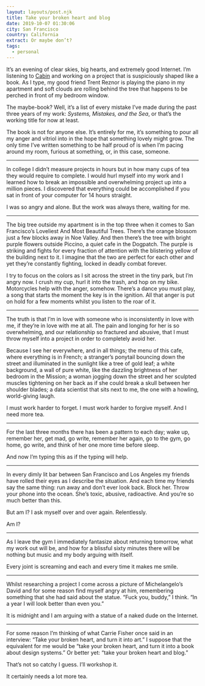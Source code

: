 ```yaml
---
layout: layouts/post.njk
title: Take your broken heart and blog
date: 2019-10-07 01:30:06
city: San Francisco
country: California
extract: Or maybe don’t?
tags:
  - personal
---
```


It’s an evening of clear skies, big hearts, and extremely good Internet. I’m listening to [Cabin](https://open.spotify.com/playlist/6V3hYPBCzmF1IsHRePRD8p?si=-hz8smAORcusz9tmiaRALQ) and working on a project that is suspiciously shaped like a book. As I type, my good friend Trent Reznor is playing the piano in my apartment and soft clouds are rolling behind the tree that happens to be perched in front of my bedroom window.

The maybe-book? Well, it’s a list of every mistake I’ve made during the past three years of my work: _Systems, Mistakes, and the Sea_, or that’s the working title for now at least.

The book is not for anyone else. It’s entirely for me, it’s something to pour all my anger and vitriol into in the hope that something lovely might grow. The only time I’ve written something to be half proud of is when I’m pacing around my room, furious at something, or, in this case, someone.

---

In college I didn’t measure projects in hours but in how many cups of tea they would require to complete. I would hurl myself into my work and I learned how to break an impossible and overwhelming project up into a million pieces. I discovered that everything could be accomplished if you sat in front of your computer for 14 hours straight.

I was so angry and alone. But the work was always there, waiting for me.

---

The big tree outside my apartment is in the top three when it comes to San Francisco’s Loveliest And Most Beautiful Trees. There’s the orange blossom just a few blocks away in Noe Valley. And then there’s the tree with bright purple flowers outside Piccino, a quiet cafe in the Dogpatch. The purple is striking and fights for every fraction of attention with the blistering yellow of the building next to it. I imagine that the two are perfect for each other and yet they’re constantly fighting, locked in deadly combat forever.

I try to focus on the colors as I sit across the street in the tiny park, but I’m angry now. I crush my cup, hurl it into the trash, and hop on my bike. Motorcycles help with the anger, somehow. There’s a dance you must play, a song that starts the moment the key is in the ignition. All that anger is put on hold for a few moments whilst you listen to the roar of it.

---

The truth is that I’m in love with someone who is inconsistently in love with me, if they’re in love with me at all. The pain and longing for her is so overwhelming, and our relationship so fractured and abusive, that I must throw myself into a project in order to completely avoid her.

Because I see her everywhere, and in all things; the menu of this cafe, where everything is in French; a stranger’s ponytail bouncing down the street and illuminated in the sunlight like a tree of gold leaf; a white background, a wall of pure white, like the dazzling brightness of her bedroom in the Mission; a woman jogging down the street and her sculpted muscles tightening on her back as if she could break a skull between her shoulder blades; a data scientist that sits next to me, the one with a howling, world-giving laugh.

I must work harder to forget. I must work harder to forgive myself. And I need more tea.

---

For the last three months there has been a pattern to each day; wake up, remember her, get mad, go write, remember her again, go to the gym, go home, go write, and think of her one more time before sleep.

And now I’m typing this as if the typing will help.

---

In every dimly lit bar between San Francisco and Los Angeles my friends have rolled their eyes as I describe the situation. And each time my friends say the same thing: run away and don’t ever look back. Block her. Throw your phone into the ocean. She’s toxic, abusive, radioactive. And you’re so much better than this.

But am I? I ask myself over and over again. Relentlessly.

Am I?

---

As I leave the gym I immediately fantasize about returning tomorrow, what my work out will be, and how for a blissful sixty minutes there will be nothing but music and my body arguing with itself.

Every joint is screaming and each and every time it makes me smile.

---

Whilst researching a project I come across a picture of Michelangelo’s David and for some reason find myself angry at him, remembering something that she had said about the statue. “Fuck you, buddy,” I think. “In a year I will look better than even you.”

It is midnight and I am arguing with a statue of a naked dude on the Internet.

---

For some reason I’m thinking of what Carrie Fisher once said in an interview: “Take your broken heart, and turn it into art.” I suppose that the equivalent for me would be “take your broken heart, and turn it into a book about design systems.” Or better yet: “take your broken heart and blog.”

That’s not so catchy I guess. I’ll workshop it.

It certainly needs a lot more tea.
